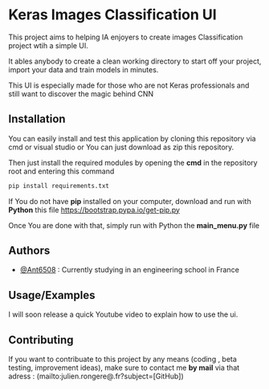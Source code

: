 
# Keras Images Classification UI

This project aims to helping IA enjoyers to create images Classification project wtih a simple UI.

It ables anybody to create a clean working directory to start off your project, import your data and train models in minutes.

This UI is especially made for those who are not Keras professionals and still want to discover the magic behind CNN


## Installation

You can easily install and test this application by cloning this repository via cmd or visual studio or You can just download as zip this repository.

Then just install the required modules by opening the __cmd__ in the repository root and entering this command

```bash
pip install requirements.txt
```
    
If You do not have __pip__ installed on your computer, download and run with __Python__ this file https://bootstrap.pypa.io/get-pip.py

Once You are done with that, simply run with Python the __main_menu.py__ file
## Authors

- [@Ant6508](https://www.github.com/Ant6508) : Currently studying in an engineering school in France


## Usage/Examples
I will soon release a quick Youtube video to explain how to use the ui.

## Contributing

If you want to contribuate to this project by any means (coding , beta testing, improvement ideas), make sure to contact me __by mail__ via that adress :
(mailto:julien.rongere@.fr?subject=[GitHub])

